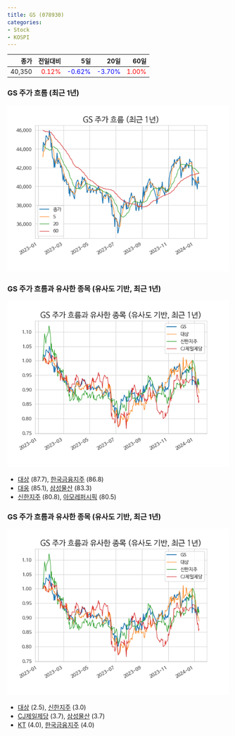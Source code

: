 ```yaml
---
title: GS (078930)
categories:
- Stock
- KOSPI
---
```


|종가|전일대비|5일|20일|60일|
|---:|-------:|--:|---:|---:|
|40,350|<span style="color: red">0.12%</span>|<span style="color: blue">-0.62%</span>|<span style="color: blue">-3.70%</span>|<span style="color: red">1.00%</span>|

<!-- more -->
### GS 주가 흐름 (최근 1년)
![078930](/assets/images/stock/078930.png)


### GS 주가 흐름과 유사한 종목 (유사도 기반, 최근 1년)
![078930](/assets/images/stock/078930_sim.png)

- [대상](/001680/) (87.7), [한국금융지주](/071050/) (86.8)
- [대웅](/003090/) (85.1), [삼성물산](/028260/) (83.3)
- [신한지주](/055550/) (80.8), [아모레퍼시픽](/090430/) (80.5)


### GS 주가 흐름과 유사한 종목 (유사도 기반, 최근 1년)
![078930](/assets/images/stock/078930_sim.png)

- [대상](/001680/) (2.5), [신한지주](/055550/) (3.0)
- [CJ제일제당](/097950/) (3.7), [삼성물산](/028260/) (3.7)
- [KT](/030200/) (4.0), [한국금융지주](/071050/) (4.0)